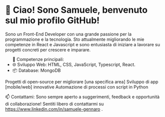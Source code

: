 <h1>👋 Ciao! Sono Samuele, benvenuto sul mio profilo GitHub!</h1>
Sono un Front-End Developer con una grande passione per la programmazione e la tecnologia. Sto attualmente migliorando le mie competenze in React e Javascript e sono entusiasta di iniziare a lavorare su progetti concreti per crescere e imparare.
<span></span>
<ul>🔧 Competenze principali:

<li>🌐 Sviluppo Web: HTML, CSS, JavaScript, Typescript, React.</li>
<li>📦 Database: MongoDB</li>
</ul>

Progetti di open-source per migliorare [una specifica area]
Sviluppo di app [mobile/web] innovative
Automazione di processi con script in Python

📫 Contattami: Sono sempre aperto a suggerimenti, feedback e opportunità di collaborazione! Sentiti libero di contattarmi su https://www.linkedin.com/in/samuele-gennaro .




